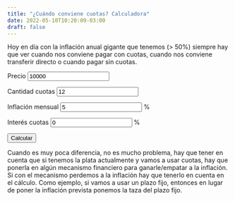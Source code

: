 ```yaml
---
title: "¿Cuándo conviene cuotas? Calculadora"
date: 2022-05-10T10:20:09-03:00
draft: false
---
```


Hoy en día con la inflación anual gigante que tenemos (> 50%) siempre hay que ver cuando nos conviene pagar con cuotas, cuando nos conviene transferir directo o cuando pagar sin cuotas.

Precio
<input name="precio" value="10000" type="number"/>

Cantidad cuotas
<input name="cuotas" value="12" type="number"/>

Inflación mensual 
<input name="inflacionMensual" value="5" type="number"/> %

Interés cuotas 
<input name="interesCuotas" value="0" type="number"/> %

<button onclick="calcular()">Calcular</button>
<b><div name="res"></div></b>

<script>
    function cuotas(precio, cantidad, porcentajeInflacionMensual, porcentajeIinteresCuota){
        inflacionMensual = 1-porcentajeInflacionMensual/100;
        interesCuota = 1+porcentajeIinteresCuota/100;
        multFinal = inflacionMensual*interesCuota;
        return (precio/cantidad)*((1-Math.pow(multFinal,cantidad+1))/(1-multFinal));
    }

    function calcular(){
        var p = Number(document.querySelector("input[name='precio']").value);
        var c = Number(document.querySelector("input[name='cuotas']").value);
        var iM = Number(document.querySelector("input[name='inflacionMensual']").value);
        var iC = Number(document.querySelector("input[name='interesCuotas']").value);
        var finalValue = cuotas(p, c, iM, iC);
        var discountRecharge = finalValue === 0 ? 0 : Math.floor(-(1-p/finalValue)*100);

        var finalText = "Es como si pagaras $" + Math.floor(finalValue) + " actualmente, es decir, es un " + Math.abs(discountRecharge) + "% de " + (discountRecharge < 0 ? "recargo" : "descuento") + ".";
        
        document.querySelector("div[name='res']").innerHTML = "<p><b>"+finalText+"</b></p>";
    }
</script>

Cuando es muy poca diferencia, no es mucho problema, hay que tener en cuenta que si tenemos la plata actualmente y vamos a usar cuotas, hay que ponerla en algún mecanismo financiero para ganarle/empatar a la inflación. Si con el mecanismo perdemos a la inflación hay que tenerlo en cuenta en el cálculo. 
Como ejemplo, si vamos a usar un plazo fijo, entonces en lugar de poner la inflación prevista ponemos la taza del plazo fijo.